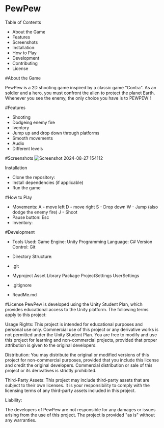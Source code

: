 # PewPew
Table of Contents
- About the Game
- Features
- Screenshots
- Installation
- How to Play
- Development
- Contributing
- License

#About the Game

PewPew is a 2D shooting game inspired by a classic game "Contra". As an soldier and a hero, you must confront the alien to protect the planet Earth. Whenever you see the enemy, the only choice you have is to PEWPEW !

#Features
- Shooting
- Dodgeing enemy fire
- Iventory
- Jump up and drop down through platforms
- Smooth movements
- Audio
- Different levels

#Screenshots
![Screenshot 2024-08-27 154112](https://github.com/user-attachments/assets/054eeac8-cd46-4ce4-9a14-03cd88e78cfd)

Installation
- Clone the repository:
- Install dependencies (if applicable)
- Run the game

#How to Play
- Movements:
  A - move left
  D - move right
  S - Drop down
  W - Jump (also dodge the enemy fire)
  J - Shoot
- Pause button: Esc
- Inventory: 

#Development
- Tools Used:
Game Engine: Unity
Programming Language: C#
Version Control: Git

- Directory Structure:
+ .git
  
+ Myproject
  Asset
  Library
  Package
  ProjectSettings
  UserSettings
  
+ .gitignore
  
+ ReadMe.md

#License
PewPew is developed using the Unity Student Plan, which provides educational access to the Unity platform. The following terms apply to this project:

Usage Rights:
This project is intended for educational purposes and personal use only. Commercial use of this project or any derivative works is not permitted under the Unity Student Plan.
You are free to modify and use this project for learning and non-commercial projects, provided that proper attribution is given to the original developers.

Distribution:
You may distribute the original or modified versions of this project for non-commercial purposes, provided that you include this license and credit the original developers.
Commercial distribution or sale of this project or its derivatives is strictly prohibited.

Third-Party Assets:
This project may include third-party assets that are subject to their own licenses. It is your responsibility to comply with the licensing terms of any third-party assets included in this project.

Liability:

The developers of PewPew are not responsible for any damages or issues arising from the use of this project. The project is provided "as is" without any warranties.
